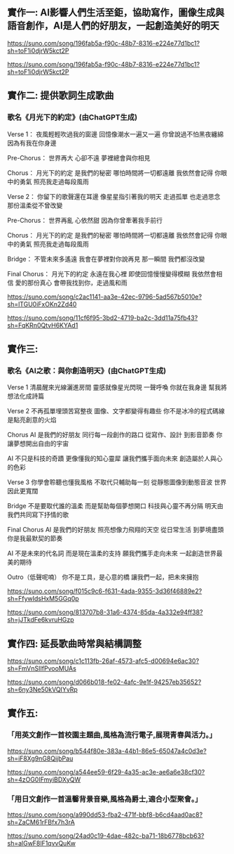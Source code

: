 ## 實作一: AI影響人們生活至鉅，協助寫作，圖像生成與語音創作，AI是人們的好朋友，一起創造美好的明天
https://suno.com/song/196fab5a-f90c-48b7-8316-e224e77d1bc1?sh=toF1i0djrW5kct2P

https://suno.com/song/196fab5a-f90c-48b7-8316-e224e77d1bc1?sh=toF1i0djrW5kct2P

## 實作二: 提供歌詞生成歌曲
### 歌名《月光下的約定》(由ChatGPT生成)

Verse 1：
夜風輕輕吹過我的窗邊
回憶像潮水一遍又一遍
你曾說過不怕黑夜纏綿
因為有我在你身邊

Pre-Chorus：
世界再大 心卻不遠
夢裡總會與你相見

Chorus：
月光下的約定 是我們的秘密
哪怕時間將一切都遠離
我依然會記得 你眼中的勇氣
照亮我走過每段風雨

Verse 2：
你留下的歌聲還在耳邊
像星星指引著我的明天
走過孤單 也走過思念
那份溫柔從不曾改變

Pre-Chorus：
世界再亂 心依然甜
因為你曾牽著我手前行

Chorus：
月光下的約定 是我們的秘密
哪怕時間將一切都遠離
我依然會記得 你眼中的勇氣
照亮我走過每段風雨

Bridge：
不管未來多遙遠
我會在夢裡對你說再見
那一瞬間 我們都沒改變

Final Chorus：
月光下的約定 永遠在我心裡
即使回憶慢慢變得模糊
我依然會相信 愛的那份真心
會帶我找到你，走過風和雨

https://suno.com/song/c2ac1141-aa3e-42ec-9796-5ad567b5010e?sh=lTGU0iFxOKn2Zd40

https://suno.com/song/11cf6f95-3bd2-4719-ba2c-3dd11a75fb43?sh=FqKRn0QtvH6KYAd1

## 實作三:
### 歌名《AI之歌：與你創造明天》(由ChatGPT生成)

Verse 1
清晨醒來光線灑進房間
靈感就像星光閃現
一聲呼喚 你就在我身邊
幫我將想法化成詩篇

Verse 2
不再孤單埋頭苦寫整夜
圖像、文字都變得有趣些
你不是冰冷的程式碼線
是點亮創意的火焰

Chorus
AI 是我們的好朋友
同行每一段創作的路口
從寫作、設計 到影音節奏
你讓夢想開出自由的宇宙

AI 不只是科技的奇蹟
更像懂我的知心靈犀
讓我們攜手面向未來
創造屬於人與心的色彩

Verse 3
你學會聆聽也懂我風格
不取代只輔助每一刻
從靜態圖像到動態音波
世界因此更寬闊

Bridge
不是要取代誰的溫柔
而是幫助每個夢想開口
科技與心靈不再分隔
明天由我們共同寫下抒情的歌

Final Chorus
AI 是我們的好朋友
照亮想像力飛翔的天空
從日常生活 到夢境盡頭
你是我最默契的節奏

AI 不是未來的代名詞
而是現在溫柔的支持
願我們攜手走向未來
一起創造世界最美的期待

Outro（低聲呢喃）
你不是工具，是心意的橋
讓我們一起，把未來擁抱

https://suno.com/song/f015c9c6-f631-4ada-9355-3d36f46889e2?sh=FfywIdsHxM5GGq0p

https://suno.com/song/813707b8-31a6-4374-85da-4a332e94ff38?sh=jJTkdFe6kvruHGzp

## 實作四: 延長歌曲時常與結構調整
https://suno.com/song/c1c113fb-26af-4573-afc5-d00694e6ac30?sh=FmVnSIIfPvooMUAs

https://suno.com/song/d066b018-fe02-4afc-9e1f-94257eb35652?sh=6ny3Ne50kVQIYvRp

## 實作五:
### 「用英文創作一首校園主題曲,風格為流行電子,展現青春與活力。」
https://suno.com/song/b544f80e-383a-44b1-86e5-65047a4c0d3e?sh=iF8Xg9nG8QijbPau

https://suno.com/song/a544ee59-6f29-4a35-ac3e-ae6a6e38cf30?sh=4zOG0IFmyiBDXyQW
### 「用日文創作一首溫馨背景音樂,風格為爵士,適合小型聚會。」
https://suno.com/song/a990dd53-fba2-471f-bbf8-b6cd4aad0ac8?sh=ZaCM61rFBfx7h3rA

https://suno.com/song/24ad0c19-4dae-482c-ba71-18b6778bcb63?sh=alGwF8lF1qvvQuKw
